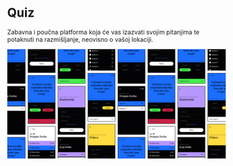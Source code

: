 # Quiz

Zabavna i poučna platforma koja će vas izazvati svojim pitanjima te potaknuti na razmišljanje, neovisno o vašoj lokaciji.

![](github_readme_image.png)

